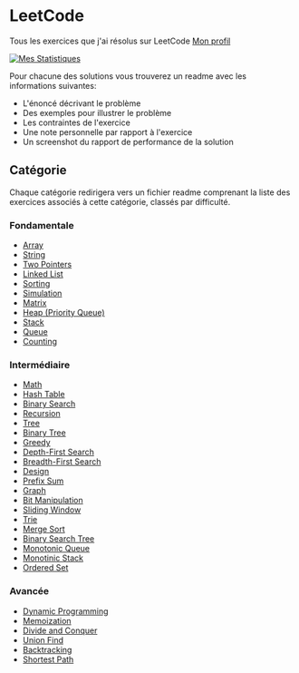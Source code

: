 # LeetCode

Tous les exercices que j'ai résolus sur LeetCode [Mon profil](https://leetcode.com/SlicedPotatoes/)

[![Mes Statistiques](https://leetcode-stats.vercel.app/api?username=SlicedPotatoes&theme=Dark)](https://github.com/JeremyTsaii/leetcode-stats)

Pour chacune des solutions vous trouverez un readme avec les informations suivantes:

- L'énoncé décrivant le problème
- Des exemples pour illustrer le problème
- Les contraintes de l'exercice
- Une note personnelle par rapport à l'exercice
- Un screenshot du rapport de performance de la solution

## Catégorie

Chaque catégorie redirigera vers un fichier readme comprenant la liste des exercices associés à cette catégorie, classés par difficulté.

### Fondamentale

- [Array](./skills/array.md)
- [String](./skills/string.md)
- [Two Pointers](./skills/two_pointers.md)
- [Linked List](./skills/linked_list.md)
- [Sorting](./skills/sorting.md)
- [Simulation](./skills/simulation.md)
- [Matrix](./skills/matrix.md)
- [Heap (Priority Queue)](./skills/priority_queue.md)
- [Stack](./skills/stack.md)
- [Queue](./skills/queue.md)
- [Counting](./skills/counting.md)

### Intermédiaire

- [Math](./skills/math.md)
- [Hash Table](./skills/hash_table.md)
- [Binary Search](./skills/binary_search.md)
- [Recursion](./skills/recursion.md)
- [Tree](./skills/tree.md)
- [Binary Tree](./skills/binary_tree.md)
- [Greedy](./skills/greedy.md)
- [Depth-First Search](./skills/dfs.md)
- [Breadth-First Search](./skills/bfs.md)
- [Design](./skills/design.md)
- [Prefix Sum](./skills/prefix_sum.md)
- [Graph](./skills/graph.md)
- [Bit Manipulation](./skills/bit_manipulation.md)
- [Sliding Window](./skills/sliding_window.md)
- [Trie](./skills/trie.md)
- [Merge Sort](./skills/merge_sort.md)
- [Binary Search Tree](./skills/binary_search_tree.md)
- [Monotonic Queue](./skills/monotonic_queue.md)
- [Monotinic Stack](./skills/monotonic_stack.md)
- [Ordered Set](./skills/ordered_set.md)

### Avancée

- [Dynamic Programming](./skills/dp.md)
- [Memoization](./skills/memoization.md)
- [Divide and Conquer](./skills/divide_and_conquer.md)
- [Union Find](./skills/union_find.md)
- [Backtracking](./skills/backtracking.md)
- [Shortest Path](./skills/shortest_path.md)
